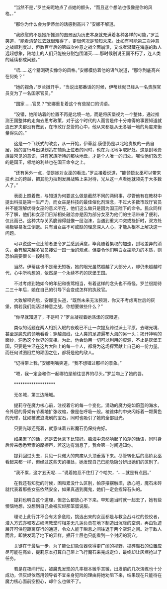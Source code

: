 　　“当然不是，”罗兰亲昵地点了点她的额头，“而且这个想法也很像是你的风格。．”

　　“那你为什么会为伊蒂丝的话感到高兴？”安娜不解道。

　　“我欣慰的不是她所推测的图景因为历史本身就充满着各种各样的可能，”罗兰笑道，“能看清楚过去就很难得了，更很何况是预知未来。比如有可能第三次神意之战顺利度过，但数百年后的第四次神意之战全面崩溃，又或者潜藏在海底的敌人远超想象，陆地上的人们只能被分割包围消灭……那时候别说王国不朽了，连人类的延续都成问题。”

　　“唔……这个猜测确实像你的风格。”安娜模仿着他的语气说道，“那你到底高兴在何处？”

　　“她的视角，”罗兰摊开手，“当说出那番话的时候，伊蒂丝就已经从一名贵族官员变为了一名国家官员。”

　　“国家……官员？”安娜重复着这个有些拗口的词语。

　　“没错，她所站着的位置不再是北境一地，而是将灰堡视为一个整体，通过推测王国整体的走向去思考政策，对于这个时代的人而言是件十分难得的事要知道就连巴罗夫都没有做到，在市政厅总管的心中，他从来都是从无冬城一地的角度来衡量得失的。”

　　这是一个飞跃式的改变，从一开始，伊蒂丝.康德仍是以北地贵族的一员自居，她的言行与出谋划策在辅助上位者的同时，也在为北地争取好处。这是封地贵族最常见的意识，只有家族所待的那块地盘，才是个人唯一的归处。哪怕他们效忠的是国王，领地的利益也在国王命令之上。

　　“还有另外一点，便是她对女巫的看法。”罗兰接着说道，“能领悟女巫可以带来技术上的跨越，把其能力拉到发展战略上来对待，光从这一点看她就领先于大多数人了。”

　　表面上照着做，与知道为何要这么做是截然不同的两码事，尽管他有在教材中提出科技是第一生产力，而女巫是科技的最佳催化剂理念，不过大多数市政厅官员并不能理解优待女巫的意义所在，他们这么做只是因为国王陛下的命令。民众同样不了解，他们和女巫们日渐相处融洽亦是因为部分女巫为他们的生活带来了便利，仅此而已。这种共存关系脆弱得就像一层泡沫，当遇到重大冲突或挫折时，双方处境极容易发生倒退。只有当女巫不可或缺的理念深入人心，才能从根本上解决这一问题。

　　可以说这一点比前者更令罗兰感到满意，毕竟随着集权的加速，封地差异的消失，会有越来越多官员接受一国一治的观点，但要令他们明白女巫能力的本质，则恐怕需要很长一段时间。

　　当然，伊蒂丝也不是毫无短板，她的眼光虽然超越了大部分人，却仍未超越时代，心中所构想的，依然是一个永续不朽的灰堡王国。

　　不过考虑到她如今的年纪和夜莺相当，有着这样的念头也不奇怪。罗兰很期待二三十年后，她在自己的引导下会变成怎样的执政官。

　　大致解释完后，安娜歪头道，“既然未来无法预测，你又不考虑离世后的灰堡，倘若我们能活过神意之战，你想要做些什么？”

　　“你早就知道了，不是吗？”罗兰凝视着她荡漾的双眼道。

　　类似的话题在两人相拥入眠的夜晚已不止一次提及跨过沃土平原，去曙光境、甚至是魔鬼的领地看看；穿越海线，让人类的足迹遍布大海的另一头；揭开神明的面纱，洞悉这个世界的真相。为此，他会动用一切可以利用的资源，不止是灰堡王国，只要是生活在这片大陆上的每一个人，都将为这场探索献上自己的一份力量。而任何试图阻拦的顽固之徒，都将是他的敌人。

　　“记得带上我，”安娜咧嘴笑道，“我不想错过那样的景象。”

　　“嗯，我一定会和你一起哪怕是前往世界的尽头。”罗兰吻上了她的唇。

　　*******************

　　无冬城，第三边陲城。

　　提莉守在魔力核心前，注视着它的每一个变化。涌动的魔力宛如蔚蓝的海水，令外层的骨架有节奏地扩张收缩，像是在呼吸一般。棱锥体的中央闪烁着一颗黄色的光球，犹如被波浪洗刷的宝石，同时也吸引了她的全部目光。

　　只要光球还亮着，就意味着五彩魔石仍保持完好。

　　如果累了的话，还是去休息下比较好。脑海中忽然响起了帕莎的话语，同时身后传来悉悉索索的摩擦声，若这边有消息了，我会第一时间通知你。

　　提莉回过头去，只见一只偌大的肉瘤从头顶垂落下来。尽管转化后的高阶女巫看起来都一样，但经过这些天的相处，她发现自己已能隐隐分辨出她们的区别了。

　　“我不累，这才五天呢……”说着她忍不住打了个哈欠，“……就是有点困。”

　　在我还有知觉的时候，困和累没什么区别，帕莎摆摆触须，放心吧，魔石未碎就代表着那些女巫依然安全，如果真遇到魔鬼，她们一定会捏碎石头的。

　　提莉也明白这个道理，但怎么都放心不下来。早知道当时就一起去了，她有些懊恼地想，没想到自己会被灰烬那笨蛋说服。

　　理论上此行并不会有太多危险，挑选出来的女巫都是与教会战斗过的佼佼者，潜入方式亦和攻占峡湾教堂时相差无几莲负责在地下制造出沉降的空洞，再由轨迹展开可供短距离穿行的通道，令众人能于瞬息之间往返于两个空洞之间。对于敌人而言，即使发现了地下的异样，掘开土层也只能看到一个封闭的洞穴。

　　关键在于最后一步，为了能让幻象仪器获得更广阔的视野，捏碎魔石的位置应尽可能在高处，提莉原本打算自己带上飞行魔石来完成定位，最终却让灰烬抢过了任务。

　　若是在夜间行动，被魔鬼发现的几率根本微乎其微，出发前的几次演练也十分成功，但灰烬依然用领导者不宜亲身犯险的理由将她劝阻下来，结果现在只能待在魔力核心面前空担心，却什么也做不了。
